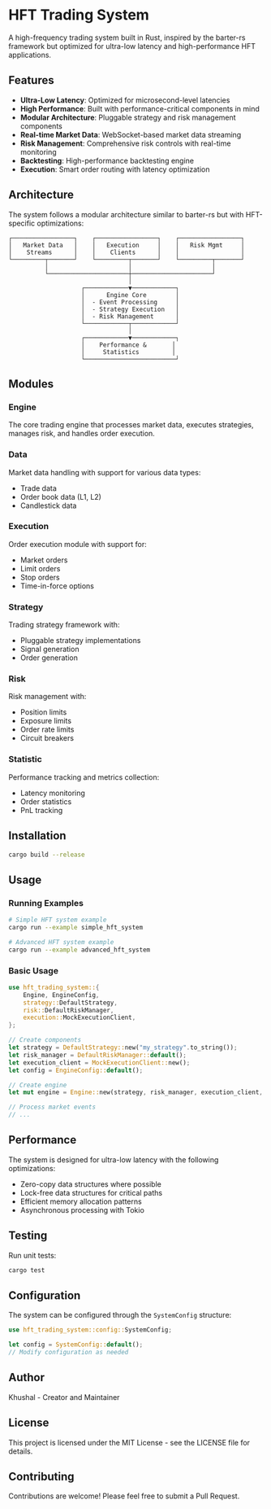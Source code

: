 # HFT Trading System

A high-frequency trading system built in Rust, inspired by the barter-rs framework but optimized for ultra-low latency and high-performance HFT applications.

## Features

* **Ultra-Low Latency**: Optimized for microsecond-level latencies
* **High Performance**: Built with performance-critical components in mind
* **Modular Architecture**: Pluggable strategy and risk management components
* **Real-time Market Data**: WebSocket-based market data streaming
* **Risk Management**: Comprehensive risk controls with real-time monitoring
* **Backtesting**: High-performance backtesting engine
* **Execution**: Smart order routing with latency optimization

## Architecture

The system follows a modular architecture similar to barter-rs but with HFT-specific optimizations:

```
┌─────────────────┐    ┌─────────────────┐    ┌─────────────────┐
│   Market Data   │    │   Execution     │    │   Risk Mgmt     │
│    Streams      │    │    Clients      │    │                 │
└─────────┬───────┘    └─────────┬───────┘    └─────────┬───────┘
          │                      │                      │
          └──────────────────────┼──────────────────────┘
                                 │
                    ┌────────────▼────────────┐
                    │      Engine Core        │
                    │  - Event Processing     │
                    │  - Strategy Execution   │
                    │  - Risk Management      │
                    └────────────┬────────────┘
                                 │
                    ┌────────────▼────────────┐
                    │    Performance &       │
                    │     Statistics         │
                    └─────────────────────────┘
```

## Modules

### Engine
The core trading engine that processes market data, executes strategies, manages risk, and handles order execution.

### Data
Market data handling with support for various data types:
- Trade data
- Order book data (L1, L2)
- Candlestick data

### Execution
Order execution module with support for:
- Market orders
- Limit orders
- Stop orders
- Time-in-force options

### Strategy
Trading strategy framework with:
- Pluggable strategy implementations
- Signal generation
- Order generation

### Risk
Risk management with:
- Position limits
- Exposure limits
- Order rate limits
- Circuit breakers

### Statistic
Performance tracking and metrics collection:
- Latency monitoring
- Order statistics
- PnL tracking

## Installation

```bash
cargo build --release
```

## Usage

### Running Examples

```bash
# Simple HFT system example
cargo run --example simple_hft_system

# Advanced HFT system example
cargo run --example advanced_hft_system
```

### Basic Usage

```rust
use hft_trading_system::{
    Engine, EngineConfig,
    strategy::DefaultStrategy,
    risk::DefaultRiskManager,
    execution::MockExecutionClient,
};

// Create components
let strategy = DefaultStrategy::new("my_strategy".to_string());
let risk_manager = DefaultRiskManager::default();
let execution_client = MockExecutionClient::new();
let config = EngineConfig::default();

// Create engine
let mut engine = Engine::new(strategy, risk_manager, execution_client, config);

// Process market events
// ...
```

## Performance

The system is designed for ultra-low latency with the following optimizations:

- Zero-copy data structures where possible
- Lock-free data structures for critical paths
- Efficient memory allocation patterns
- Asynchronous processing with Tokio

## Testing

Run unit tests:

```bash
cargo test
```

## Configuration

The system can be configured through the `SystemConfig` structure:

```rust
use hft_trading_system::config::SystemConfig;

let config = SystemConfig::default();
// Modify configuration as needed
```

## Author

Khushal - Creator and Maintainer

## License

This project is licensed under the MIT License - see the LICENSE file for details.

## Contributing

Contributions are welcome! Please feel free to submit a Pull Request.